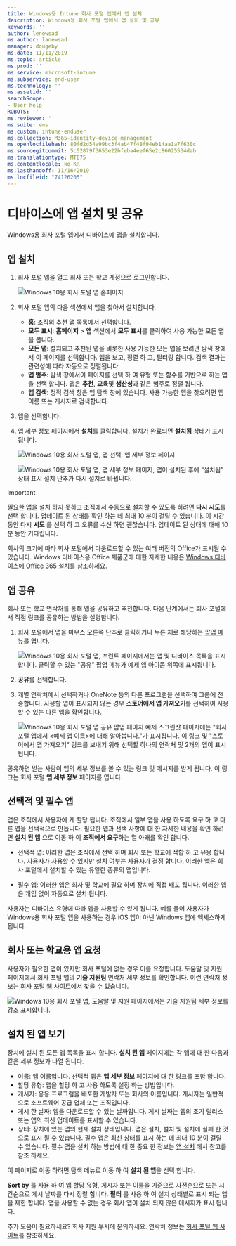 ```yaml
---
title: Windows용 Intune 회사 포털 앱에서 앱 설치
description: Windows용 회사 포털 앱에서 앱 설치 및 공유
keywords: ''
author: lenewsad
ms.author: lanewsad
manager: dougeby
ms.date: 11/11/2019
ms.topic: article
ms.prod: ''
ms.service: microsoft-intune
ms.subservice: end-user
ms.technology: ''
ms.assetid: ''
searchScope:
- User help
ROBOTS: ''
ms.reviewer: ''
ms.suite: ems
ms.custom: intune-enduser
ms.collection: M365-identity-device-management
ms.openlocfilehash: 80fd2d54a99bc3f4ab47f48f94eb14aa1a7f630c
ms.sourcegitcommit: 5c52879f3653e22bfeba4eef65e2c86025534dab
ms.translationtype: MTE75
ms.contentlocale: ko-KR
ms.lasthandoff: 11/16/2019
ms.locfileid: "74126205"
---
```

# <a name="install-and-share-apps-on-your-device"></a>디바이스에 앱 설치 및 공유

Windows용 회사 포털 앱에서 디바이스에 앱을 설치합니다.

## <a name="install-apps"></a>앱 설치

1. 회사 포털 앱을 열고 회사 또는 학교 계정으로 로그인합니다.  

    ![Windows 10용 회사 포털 앱 홈페이지](./media/RS1_AppDetailsPage_Installed_03.png)
2. 회사 포털 앱의 다음 섹션에서 앱을 찾아서 설치합니다.  

    * **홈**: 조직의 추천 앱 목록에서 선택합니다.  
    * **모두 표시**: **홈페이지** > **앱** 섹션에서 **모두 표시**를 클릭하여 사용 가능한 모든 앱을 봅니다.  
    * **모든 앱**: 설치되고 추천된 앱을 비롯한 사용 가능한 모든 앱을 보려면 탐색 창에서 이 페이지를 선택합니다. 앱을 보고, 정렬 하 고, 필터링 합니다. 검색 결과는 관련성에 따라 자동으로 정렬됩니다.  
    * **앱 범주**: 탐색 창에서이 페이지를 선택 하 여 유형 또는 함수를 기반으로 하는 앱을 선택 합니다. 앱은 **추천**, **교육**및 **생산성**과 같은 범주로 정렬 됩니다.  
    * **앱 검색**: 정적 검색 창은 앱 탐색 창에 있습니다. 사용 가능한 앱을 찾으려면 앱 이름 또는 게시자로 검색합니다.  

3. 앱을 선택합니다.   
4. 앱 세부 정보 페이지에서 **설치**를 클릭합니다. 설치가 완료되면 **설치됨** 상태가 표시됩니다.  

    ![Windows 10용 회사 포털 앱, 앱 선택, 앱 세부 정보 페이지](./media/RS1_AppDetailsPage_Installed_02.png)  
    
    ![Windows 10용 회사 포털 앱, 앱 세부 정보 페이지, 앱이 설치된 후에 “설치됨” 상태 표시 설치 단추가 다시 설치로 바뀝니다.](./media/RS1_AppDetailsPage_Installed_01.png)    

> [!IMPORTANT]
> 필요한 앱을 설치 하지 못하고 조직에서 수동으로 설치할 수 있도록 하려면 **다시 시도**를 선택 합니다. 업데이트 된 상태를 확인 하는 데 최대 10 분이 걸릴 수 있습니다. 이 시간 동안 다시 **시도** 를 선택 하 고 오류를 수신 하면 괜찮습니다. 업데이트 된 상태에 대해 10 분 동안 기다립니다.   

회사의 크기에 따라 회사 포털에서 다운로드할 수 있는 여러 버전의 Office가 표시될 수 있습니다. Windows 디바이스용 Office 제품군에 대한 자세한 내용은 [Windows 디바이스에 Office 365 설치](./install-office-windows.md)를 참조하세요.

## <a name="share-apps"></a>앱 공유  
회사 또는 학교 연락처를 통해 앱을 공유하고 추천합니다. 다음 단계에서는 회사 포털에서 직접 링크를 공유하는 방법을 설명합니다.

1. 회사 포털에서 앱을 마우스 오른쪽 단추로 클릭하거나 누른 채로 해당하는 [팝업 메뉴](https://docs.microsoft.com//windows/uwp/design/controls-and-patterns/menus)를 엽니다.  

    ![Windows 10용 회사 포털 앱, 프런트 페이지에서는 앱 및 디바이스 목록을 표시합니다. 클릭할 수 있는 "공유" 팝업 메뉴가 예제 앱 아이콘 위쪽에 표시됩니다. ](./media/1808_ShareContext_CP_Windows.png)  

2. **공유**를 선택합니다.
3. 개별 연락처에서 선택하거나 OneNote 등의 다른 프로그램을 선택하여 그룹에 전송합니다. 사용할 앱이 표시되지 않는 경우 **스토어에서 앱 가져오기**를 선택하여 사용할 수 있는 다른 앱을 확인합니다.  

    ![Windows 10용 회사 포털 앱 공유 팝업 페이지 예제 스크린샷 페이지에는 "회사 포털 앱에서 <예제 앱 이름>에 대해 알아봅니다."가 표시됩니다. 이 링크 및 "스토어에서 앱 가져오기" 링크를 보내기 위해 선택할 하나의 연락처 및 2개의 앱이 표시됩니다. ](./media/1808_ShareApps_CP_Windows.png) 

공유하면 받는 사람이 앱의 세부 정보를 볼 수 있는 링크 및 메시지를 받게 됩니다. 이 링크는 회사 포털  **앱 세부 정보** 페이지를 엽니다. 

## <a name="optional-and-required-apps"></a>선택적 및 필수 앱
앱은 조직에서 사용자에 게 할당 됩니다. 조직에서 일부 앱을 사용 하도록 요구 하 고 다른 앱을 선택적으로 만듭니다. 필요한 앱과 선택 사항에 대 한 자세한 내용을 확인 하려면 **설치 된 앱** 으로 이동 하 여 **조직에서 요구**하는 열 아래를 확인 합니다.  

* 선택적 앱: 이러한 앱은 조직에서 선택 하며 회사 또는 학교에 적합 하 고 유용 합니다. 사용자가 사용할 수 있지만 설치 여부는 사용자가 결정 합니다. 이러한 앱은 회사 포털에서 설치할 수 있는 유일한 종류의 앱입니다. 

* 필수 앱: 이러한 앱은 회사 및 학교에 필요 하며 장치에 직접 배포 됩니다. 이러한 앱은 개입 없이 자동으로 설치 됩니다. 

사용자는 디바이스 유형에 따라 앱을 사용할 수 있게 됩니다. 예를 들어 사용자가 Windows용 회사 포털 앱을 사용하는 경우 iOS 앱이 아닌 Windows 앱에 액세스하게 됩니다.

## <a name="request-an-app-for-work-or-school"></a>회사 또는 학교용 앱 요청  
사용자가 필요한 앱이 있지만 회사 포털에 없는 경우 이를 요청합니다. 도움말 및 지원 페이지에서 회사 포털 앱의 **기술 지원팀** 연락처 세부 정보를 확인합니다. 이런 연락처 정보는 [회사 포털 웹 사이트](https://go.microsoft.com/fwlink/?linkid=2010980)에서 찾을 수 있습니다.    

  ![Windows 10용 회사 포털 앱, 도움말 및 지원 페이지에서는 기술 지원팀 세부 정보를 강조 표시합니다. ](./media/1812_UCP_Help_Support_helpdesk.png)  

## <a name="view-installed-apps"></a>설치 된 앱 보기  
장치에 설치 된 모든 앱 목록을 표시 합니다. **설치 된 앱** 페이지에는 각 앱에 대 한 다음과 같은 세부 정보가 나열 됩니다.

* 이름: 앱 이름입니다. 선택적 앱은 **앱 세부 정보** 페이지에 대 한 링크를 포함 합니다.
* 할당 유형: 앱을 할당 하 고 사용 하도록 설정 하는 방법입니다. 
* 게시자: 응용 프로그램을 배포한 개발자 또는 회사의 이름입니다. 게시자는 일반적으로 소프트웨어 공급 업체 또는 조직입니다.  
* 게시 한 날짜: 앱을 다운로드할 수 있는 날짜입니다. 게시 날짜는 앱의 초기 릴리스 또는 앱의 최신 업데이트를 표시할 수 있습니다.
* 상태: 장치에 있는 앱의 현재 설치 상태입니다. 앱은 설치, 설치 및 설치에 실패 한 것으로 표시 될 수 있습니다. 필수 앱은 최신 상태를 표시 하는 데 최대 10 분이 걸릴 수 있습니다. 필수 앱을 설치 하는 방법에 대 한 중요 한 정보는 [앱 설치](#install-apps) 에서 참고를 참조 하세요. 

이 페이지로 이동 하려면 탐색 메뉴로 이동 하 여 **설치 된 앱**을 선택 합니다.  


**Sort by** 를 사용 하 여 앱 할당 유형, 게시자 또는 이름을 기준으로 사전순으로 또는 시간순으로 게시 날짜를 다시 정렬 합니다. **필터** 를 사용 하 여 설치 상태별로 표시 되는 앱을 제한 합니다.  앱을 사용할 수 없는 경우 회사 앱이 설치 되지 않은 메시지가 표시 됩니다.  

추가 도움이 필요하세요? 회사 지원 부서에 문의하세요. 연락처 정보는 [회사 포털 웹 사이트](https://go.microsoft.com/fwlink/?linkid=2010980)를 참조하세요.  
